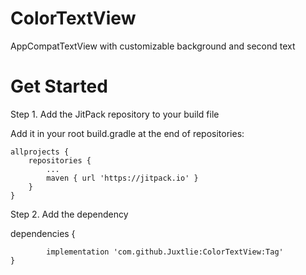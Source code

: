 # ColorTextView
AppCompatTextView with customizable background and second text

# Get Started 

Step 1. Add the JitPack repository to your build file

Add it in your root build.gradle at the end of repositories:

	allprojects {
		repositories {
			...
			maven { url 'https://jitpack.io' }
		}
	}
  
  Step 2. Add the dependency

dependencies {

	        implementation 'com.github.Juxtlie:ColorTextView:Tag'
	}
